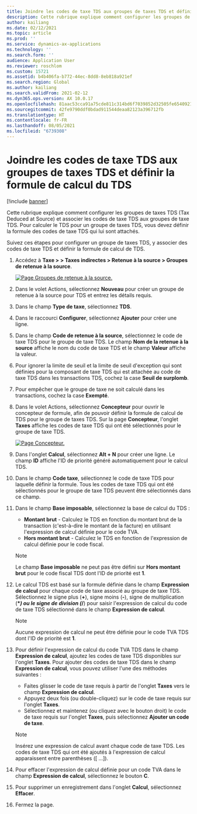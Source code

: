 ```yaml
---
title: Joindre les codes de taxe TDS aux groupes de taxes TDS et définir la formule de calcul du TDS
description: Cette rubrique explique comment configurer les groupes de taxes TDS (Tax Deduced at Source) et associer les codes de taxe TDS aux groupes de taxe TDS. Pour calculer le TDS pour un groupe de taxes TDS, vous devez définir la formule des codes de taxe TDS qui lui sont attachés.
author: kailiang
ms.date: 02/12/2021
ms.topic: article
ms.prod: ''
ms.service: dynamics-ax-applications
ms.technology: ''
ms.search.form: ''
audience: Application User
ms.reviewer: roschlom
ms.custom: 15721
ms.assetid: b4b406fa-b772-44ec-8dd8-8eb818a921ef
ms.search.region: Global
ms.author: kailiang
ms.search.validFrom: 2021-02-12
ms.dyn365.ops.version: AX 10.0.17
ms.openlocfilehash: 81aac53cca91a75cde811c314bd6f7039852d32505fe6540921e17f3d1bbc7ad
ms.sourcegitcommit: 42fe9790ddf0bdad911544deaa82123a396712fb
ms.translationtype: HT
ms.contentlocale: fr-FR
ms.lasthandoff: 08/05/2021
ms.locfileid: "6739308"
---
```

# <a name="attach-tds-tax-codes-to-tds-tax-groups-and-define-the-formula-for-calculating-tds"></a>Joindre les codes de taxe TDS aux groupes de taxes TDS et définir la formule de calcul du TDS

[!include [banner](../includes/banner.md)]

Cette rubrique explique comment configurer les groupes de taxes TDS (Tax Deduced at Source) et associer les codes de taxe TDS aux groupes de taxe TDS. Pour calculer le TDS pour un groupe de taxes TDS, vous devez définir la formule des codes de taxe TDS qui lui sont attachés.

Suivez ces étapes pour configurer un groupe de taxes TDS, y associer des codes de taxe TDS et définir la formule de calcul de TDS.

1. Accédez à **Taxe \> > Taxes indirectes \> Retenue à la source \> Groupes de retenue à la source**.

    [![Page Groupes de retenue à la source.](./media/apac-ind-TDS-29.png)](./media/apac-ind-TDS-29.png)

2. Dans le volet Actions, sélectionnez **Nouveau** pour créer un groupe de retenue à la source pour TDS et entrez les détails requis.
3. Dans le champ **Type de taxe**, sélectionnez **TDS**.
4. Dans le raccourci **Configurer**, sélectionnez **Ajouter** pour créer une ligne.
5. Dans le champ **Code de retenue à la source**, sélectionnez le code de taxe TDS pour le groupe de taxe TDS. Le champ **Nom de la retenue à la source** affiche le nom du code de taxe TDS et le champ **Valeur** affiche la valeur.
6. Pour ignorer la limite de seuil et la limite de seuil d'exception qui sont définies pour la composant de taxe TDS qui est attachée au code de taxe TDS dans les transactions TDS, cochez la case **Seuil de surplomb**.
7. Pour empêcher que le groupe de taxe ne soit calculé dans les transactions, cochez la case **Exempté**.
8. Dans le volet Actions, sélectionnez **Concepteur** pour ouvrir le concepteur de formule, afin de pouvoir définir la formule de calcul de TDS pour le groupe de taxes TDS. Sur la page **Concepteur**, l'onglet **Taxes** affiche les codes de taxe TDS qui ont été sélectionnés pour le groupe de taxe TDS.

    [![Page Concepteur.](./media/apac-ind-TDS-30.png)](./media/apac-ind-TDS-30.png)

9. Dans l'onglet **Calcul**, sélectionnez **Alt + N** pour créer une ligne. Le champ **ID** affiche l'ID de priorité généré automatiquement pour le calcul TDS.
10. Dans le champ **Code taxe**, sélectionnez le code de taxe TDS pour laquelle définir la formule. Tous les codes de taxe TDS qui ont été sélectionnés pour le groupe de taxe TDS peuvent être sélectionnés dans ce champ.
11. Dans le champ **Base imposable**, sélectionnez la base de calcul du TDS :

    - **Montant brut** - Calculez le TDS en fonction du montant brut de la transaction (c'est-à-dire le montant de la facture) en utilisant l'expression de calcul définie pour le code TVA.
    - **Hors montant brut** - Calculez le TDS en fonction de l'expression de calcul définie pour le code fiscal.

    > [!NOTE]
    > Le champ **Base imposable** ne peut pas être défini sur **Hors montant brut** pour le code fiscal TDS dont l'ID de priorité est **1**.

12. Le calcul TDS est basé sur la formule définie dans le champ **Expression de calcul** pour chaque code de taxe associé au groupe de taxe TDS. Sélectionnez le signe plus (**+**), signe moins (**-**), signe de multiplication (**\**_) ou le signe de division (_*/**) pour saisir l'expression de calcul du code de taxe TDS sélectionné dans le champ **Expression de calcul**.

    > [!NOTE]
    > Aucune expression de calcul ne peut être définie pour le code TVA TDS dont l'ID de priorité est **1**.

13. Pour définir l'expression de calcul du code TVA TDS dans le champ **Expression de calcul**, ajoutez les codes de taxe TDS disponibles sur l'onglet **Taxes**. Pour ajouter des codes de taxe TDS dans le champ **Expression de calcul**, vous pouvez utiliser l'une des méthodes suivantes :

    - Faites glisser le code de taxe requis à partir de l'onglet **Taxes** vers le champ **Expression de calcul**.
    - Appuyez deux fois (ou double-cliquez) sur le code de taxe requis sur l'onglet **Taxes**.
    - Sélectionnez et maintenez (ou cliquez avec le bouton droit) le code de taxe requis sur l'onglet **Taxes**, puis sélectionnez **Ajouter un code de taxe**.

    > [!NOTE]
    > Insérez une expression de calcul avant chaque code de taxe TDS. Les codes de taxe TDS qui ont été ajoutés à l'expression de calcul apparaissent entre parenthèses (\[ ...\]).

14. Pour effacer l'expression de calcul définie pour un code TVA dans le champ **Expression de calcul**, sélectionnez le bouton **C**.
15. Pour supprimer un enregistrement dans l'onglet **Calcul**, sélectionnez **Effacer**.
16. Fermez la page.
